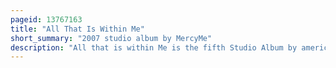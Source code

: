 ```yaml
---
pageid: 13767163
title: "All That Is Within Me"
short_summary: "2007 studio album by MercyMe"
description: "All that is within Me is the fifth Studio Album by american Christian Rock Band Mercyme. Produced by brown Bannister it was released on november 20 2007 by Ino Records. The Album intended by the Band to be a worship Album Split between Covers and original Songs was recorded following the Band's Tour with audio Adrenaline in Promotion of their previous Studio Album coming up to breathe. Although the Band intended to write Material for a new Album during the Tour they only wrote one Song when they entered their Recording Studio Cider Mountain Studio in Athol Idaho. The Band wrote so many Songs in the Studio that they decided not to include any cover Songs all the Songs on the Album except one were written or co-written by the Band. The Album was described as a Rock and Worship Album aimed directly at a christian Audience."
---
```

